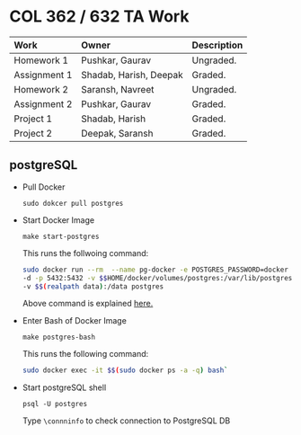 
# COL 362 / 632 TA Work

| Work         | Owner                  | Description |
|:-------------|:-----------------------|:------------|
| Homework 1   | Pushkar, Gaurav        | Ungraded.   |
| Assignment 1 | Shadab, Harish, Deepak | Graded.     |
| Homework 2   | Saransh, Navreet       | Ungraded.   |
| Assignment 2 | Pushkar, Gaurav        | Graded.     |
| Project 1    | Shadab, Harish         | Graded.     |
| Project 2    | Deepak, Saransh        | Graded.     |

## postgreSQL

- Pull Docker

    `sudo dokcer pull postgres`

- Start Docker Image
    
    `make start-postgres` 

    This runs the follwoing command:

    ```bash
    sudo docker run --rm  --name pg-docker -e POSTGRES_PASSWORD=docker \
    -d -p 5432:5432 -v $$HOME/docker/volumes/postgres:/var/lib/postgresql/data \
    -v $$(realpath data):/data postgres

    ```

    Above command is explained [here.](https://hackernoon.com/dont-install-postgres-docker-pull-postgres-bee20e200198)

- Enter Bash of Docker Image

    `make postgres-bash`

    This runs the following command:
        
    ```bash
    sudo docker exec -it $$(sudo docker ps -a -q) bash`
    ```

- Start postgreSQL shell

    `psql -U postgres`

    Type `\connninfo` to check connection to PostgreSQL DB
